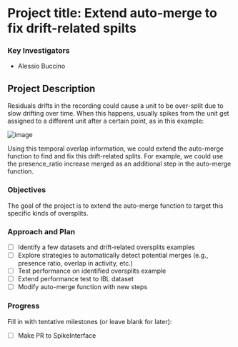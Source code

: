 # Project title: Extend auto-merge to fix drift-related spilts

### Key Investigators

* Alessio Buccino

## Project Description

Residuals drifts in the recording could cause a unit to be over-split due to slow drifting over time. When this happens, usually spikes from the unit get assigned to a different unit after a certain point, as in this example:

![image](https://github.com/SpikeInterface/SpikeInteface-Hackathon-Edinburgh-May24/assets/17097257/967dd322-7ba6-466e-bf6b-ba5067ebd2f5)

Using this temporal overlap information, we could extend the auto-merge function to find and fix this drift-related splits. For example, we could use the presence_ratio increase merged as an additional step in the auto-merge function.


### Objectives

The goal of the project is to extend the auto-merge function to target this specific kinds of oversplits.

### Approach and Plan

 * [ ] Identify a few datasets and drift-related oversplits examples
 * [ ] Explore strategies to automatically detect potential merges (e.g., presence ratio, overlap in activity, etc.)
 * [ ] Test performance on identified oversplits example
 * [ ] Extend performance test to IBL dataset
 * [ ] Modify auto-merge function with new steps

### Progress

Fill in with tentative milestones (or leave blank for later):

 * [ ] Make PR to SpikeInterface

